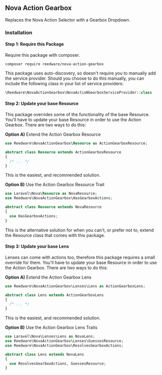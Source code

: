 ## Nova Action Gearbox
Replaces the Nova Action Selector with a Gearbox Dropdown.

### Installation

#### Step 1: Require this Package

Require this package with composer.

```shell
composer require reedware/nova-action-gearbox
```

This package uses auto-discovery, so doesn't require you to manually add the service provider. Should you choose to do this manually, you can include the following class in your list of service providers:

```php
\Reedware\NovaActionGearbox\NovaActioNGearboxServiceProvider::class
```

#### Step 2: Update your base Resource

This package overrides some of the functionality of the base Resource. You'll have to update your base Resource in order to use the Action Gearbox. There are two ways to do this:

**Option A)** Extend the Action Gearbox Resource

```php
use Reedware\NovaActionGearbox\Resource as ActionGearboxResource;

abstract class Resource extends ActionGearboxResource
{
  /* ... */
}
```

This is the easiest, and recommended solution.

**Option B)** Use the Action Gearbox Resource Trait

```php
use Laravel\Nova\Resource as NovaResource;
use Reedware\NovaActionGearbox\HasGearboxActions;

abstract class Resource extends NovaResource
{
  use HasGearboxActions;
}
```

This is the alternative solution for when you can't, or prefer not to, extend the Resource class that comes with this package.

#### Step 3: Update your base Lens

Lenses can come with actions too, therefore this package requires a small override for them. You'll have to update your base Resource in order to use the Action Gearbox. There are two ways to do this:

**Option A)** Extend the Action Gearbox Lens

```php
use Reedware\NovaActionGearbox\Lenses\Lens as ActionGearboxLens;

abstract class Lens extends ActionGearboxLens
{
  /* ... */
}
```

This is the easiest, and recommended solution.

**Option B)** Use the Action Gearbox Lens Traits

```php
use Laravel\Nova\Lenses\Lens as NovaLens;
use Reedware\NovaActionGearbox\Lenses\GuessesResource;
use Reedware\NovaActionGearbox\ResolvesGearboxActions;

abstract class Lens extends NovaLens
{
  use ResolvesGearboxActions, GuessesResource;
}
```
